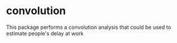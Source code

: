 # convolution
This package performs a convolution analysis that could be used to estimate people's delay at work
